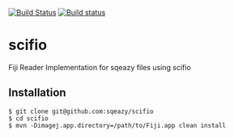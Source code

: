 [![Build Status](https://travis-ci.org/sqeazy/scifio.svg?branch=master)](https://travis-ci.org/sqeazy/scifio)
[![Build status](https://ci.appveyor.com/api/projects/status/719r9whnygur3vw5?svg=true)](https://ci.appveyor.com/project/psteinb/scifio)


# scifio

Fiji Reader Implementation for sqeazy files using scifio

## Installation

``` shell
$ git clone git@github.com:sqeazy/scifio
$ cd scifio
$ mvn -Dimagej.app.directory=/path/to/Fiji.app clean install
```

